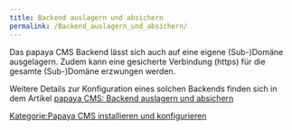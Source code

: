 ```yaml
---
title: Backend auslagern und absichern
permalink: /Backend_auslagern_und_absichern/
---
```


Das papaya CMS Backend lässt sich auch auf eine eigene (Sub-)Domäne ausgelagern.
Zudem kann eine gesicherte Verbindung (https) für die gesamte (Sub-)Domäne erzwungen werden.

Weitere Details zur Konfiguration eines solchen Backends finden sich in dem Artikel [papaya CMS: Backend auslagern und absichern](http://idxsolutions.de/papaya-cms-backend-auslagern-und-absichern.91.html)

[Kategorie:Papaya CMS installieren und konfigurieren](export_de/Kategorie:Papaya_CMS_installieren_und_konfigurieren )